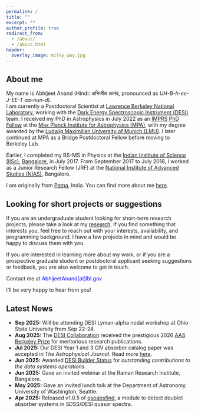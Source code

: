 ```yaml
---
permalink: /
title: ""
excerpt: ""
author_profile: true
redirect_from:
  - /about/
  - /about.html
header:
  overlay_image: milky_way.jpg
---
```

<!--
<figure style="width: 350px" class="align-right">
  <img src="/images/DrummondFieldingPhoto.JPG" alt="">
  <figcaption>It's me!</figcaption>
</figure>  -->

## About me

My name is Abhijeet Anand (Hindi: अभिजीत आनंद, pronounced as *UH-B-h-ee-J-EE-T aa-nun-d*).  
I am currently a Postdoctoral Scientist at [Lawrence Berkeley National Laboratory](https://en.wikipedia.org/wiki/Lawrence_Berkeley_National_Laboratory), working with the [Dark Energy Spectroscopic Instrument (DESI)](https://www.desi.lbl.gov/) team. I received my PhD in Astrophysics in July 2022 as an [IMPRS PhD Fellow](https://www.imprs-astro.mpg.de/content/student-class-2018-2021.html) at the [Max Planck Institute for Astrophysics (MPA)](https://www.mpa-garching.mpg.de/), with my degree awarded by the [Ludwig Maximilian University of Munich (LMU)](https://en.wikipedia.org/wiki/Ludwig_Maximilian_University_of_Munich). I later continued at MPA as a Bridge Postdoctoral Fellow before moving to Berkeley Lab. 

Earlier, I completed my BS-MS in Physics at the [Indian Institute of Science (IISc)](https://en.wikipedia.org/wiki/Indian_Institute_of_Science), [Bangalore](https://en.wikipedia.org/wiki/Bangalore), in July 2017. From September 2017 to July 2018, I worked as a Junior Research Fellow (JRF) at the [National Institute of Advanced Studies (NIAS)](https://en.wikipedia.org/wiki/National_Institute_of_Advanced_Studies), Bangalore.  

I am originally from [Patna](https://en.wikipedia.org/wiki/Patna), India. You can find more about me [here](/pages/detailabout).


## Looking for short projects or suggestions

If you are an undergraduate student looking for short-term research projects, please take a look at my [research](/research). If you find something that interests you, feel free to reach out with your interests, availability, and programming background. I have a few projects in mind and would be happy to discuss them with you.  

If you are interested in learning more about my work, or if you are a prospective graduate student or postdoctoral applicant seeking suggestions or feedback, you are also welcome to get in touch.  

Contact me at <span style="color:blue">AbhijeetAnand[at]lbl.gov</span>  

I’ll be very happy to hear from you!

## Latest News

- **Sep 2025:** Will be attending DESI Lyman-alpha nodal workshop at Ohio State University from Sep 22-24.
- **Aug 2025:** The [DESI Collaboration](https://www.desi.lbl.gov/) received the prestigious 2026 [AAS Berkeley Prize](https://aas.org/press/desi-collaboration-receive-2026-berkeley-prize) for meritorious research publications.  
- **Jul 2025:** Our DESI Year 1 and 3 CIV absorber catalog paper was accepted in *The Astrophysical Journal*. Read more [here](https://arxiv.org/abs/2504.20299).  
- **Jun 2025:** Awarded [DESI Builder Status](https://www.desi.lbl.gov/collaboration/desi-builders/) for *outstanding contributions to the data systems operations*.  
- **Jun 2025:** Gave an invited webinar at the Raman Research Institute, Bangalore.  
- **May 2025:** Gave an invited lunch talk at the Department of Astronomy, University of Washington, Seattle.  
- **Apr 2025:** Released v1.0.5 of [qsoabsfind](https://github.com/abhi0395/qsoabsfind), a module to detect doublet absorber systems in SDSS/DESI quasar spectra.  




